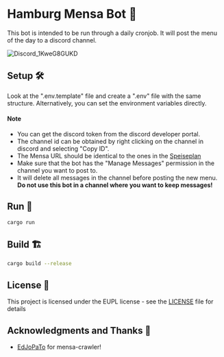 # Hamburg Mensa Bot 🤖

This bot is intended to be run through a daily cronjob. It will post the menu of the day to a discord channel.

![Discord_1KweG8GUKD](https://github.com/AnnsAnns/hamburg-mensa-bot/assets/25822956/7aa864a5-e97f-418f-9689-88784f116546)

## Setup 🛠️

Look at the ".env.template" file and create a ".env" file with the same structure. Alternatively, you can set the environment variables directly.
#### Note
- You can get the discord token from the discord developer portal. 
- The channel id can be obtained by right clicking on the channel in discord and selecting "Copy ID".
- The Mensa URL should be identical to the ones in the [Speiseplan](https://www.stwhh.de/speiseplan?t=this_week)
- Make sure that the bot has the "Manage Messages" permission in the channel you want to post to.
- It will delete all messages in the channel before posting the new menu. **Do not use this bot in a channel where you want to keep messages!**

## Run 🏃

```bash
cargo run
```

## Build 🏗️

```bash
cargo build --release
```

## License 📜

This project is licensed under the EUPL license - see the [LICENSE](LICENSE) file for details

## Acknowledgments and Thanks 🙏
- [EdJoPaTo](https://github.com/EdJoPaTo) for mensa-crawler!
